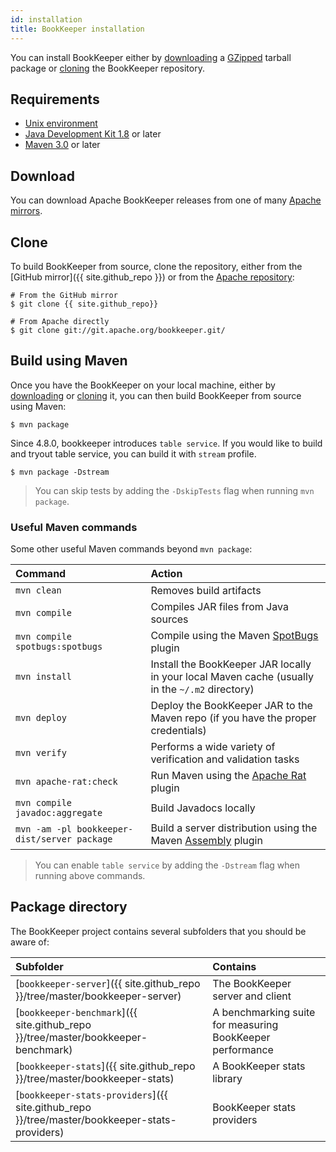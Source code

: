 ```yaml
---
id: installation
title: BookKeeper installation
---
```


You can install BookKeeper either by [downloading](#download) a [GZipped](http://www.gzip.org/) tarball package or [cloning](#clone) the BookKeeper repository.

## Requirements

* [Unix environment](https://www.opengroup.org/membership/forums/platform/unix)
* [Java Development Kit 1.8](http://www.oracle.com/technetwork/java/javase/downloads/index.html) or later
* [Maven 3.0](https://maven.apache.org/install.html) or later

## Download

You can download Apache BookKeeper releases from one of many [Apache mirrors](http://www.apache.org/dyn/closer.cgi/bookkeeper).
## Clone

To build BookKeeper from source, clone the repository, either from the [GitHub mirror]({{ site.github_repo }}) or from the [Apache repository](https://git.apache.org/bookkeeper.git):

```shell
# From the GitHub mirror
$ git clone {{ site.github_repo}}

# From Apache directly
$ git clone git://git.apache.org/bookkeeper.git/
```

## Build using Maven

Once you have the BookKeeper on your local machine, either by [downloading](#download) or [cloning](#clone) it, you can then build BookKeeper from source using Maven:

```shell
$ mvn package
```

Since 4.8.0, bookkeeper introduces `table service`. If you would like to build and tryout table service, you can build it with `stream` profile.

```shell
$ mvn package -Dstream
```

> You can skip tests by adding the `-DskipTests` flag when running `mvn package`.

### Useful Maven commands

Some other useful Maven commands beyond `mvn package`:

Command | Action
:-------|:------
`mvn clean` | Removes build artifacts
`mvn compile` | Compiles JAR files from Java sources
`mvn compile spotbugs:spotbugs` | Compile using the Maven [SpotBugs](https://github.com/spotbugs/spotbugs-maven-plugin) plugin
`mvn install` | Install the BookKeeper JAR locally in your local Maven cache (usually in the `~/.m2` directory)
`mvn deploy` | Deploy the BookKeeper JAR to the Maven repo (if you have the proper credentials)
`mvn verify` | Performs a wide variety of verification and validation tasks
`mvn apache-rat:check` | Run Maven using the [Apache Rat](http://creadur.apache.org/rat/apache-rat-plugin/) plugin
`mvn compile javadoc:aggregate` | Build Javadocs locally
`mvn -am -pl bookkeeper-dist/server package` | Build a server distribution using the Maven [Assembly](http://maven.apache.org/plugins/maven-assembly-plugin/) plugin

> You can enable `table service` by adding the `-Dstream` flag when running above commands.

## Package directory

The BookKeeper project contains several subfolders that you should be aware of:

Subfolder | Contains
:---------|:--------
[`bookkeeper-server`]({{ site.github_repo }}/tree/master/bookkeeper-server) | The BookKeeper server and client
[`bookkeeper-benchmark`]({{ site.github_repo }}/tree/master/bookkeeper-benchmark) | A benchmarking suite for measuring BookKeeper performance
[`bookkeeper-stats`]({{ site.github_repo }}/tree/master/bookkeeper-stats) | A BookKeeper stats library
[`bookkeeper-stats-providers`]({{ site.github_repo }}/tree/master/bookkeeper-stats-providers) | BookKeeper stats providers
